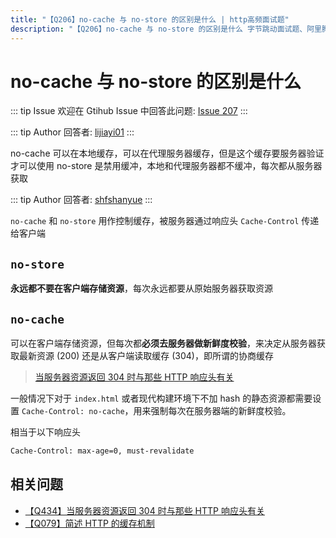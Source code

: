 ```yaml
---
title: "【Q206】no-cache 与 no-store 的区别是什么 | http高频面试题"
description: "【Q206】no-cache 与 no-store 的区别是什么 字节跳动面试题、阿里腾讯面试题、美团小米面试题。"
---
```


# no-cache 与 no-store 的区别是什么

::: tip Issue
欢迎在 Gtihub Issue 中回答此问题: [Issue 207](https://github.com/shfshanyue/Daily-Question/issues/207)
:::

::: tip Author
回答者: [lijiayi01](https://github.com/lijiayi01)
:::

no-cache 可以在本地缓存，可以在代理服务器缓存，但是这个缓存要服务器验证才可以使用
no-store 是禁用缓冲，本地和代理服务器都不缓冲，每次都从服务器获取

::: tip Author
回答者: [shfshanyue](https://github.com/shfshanyue)
:::

`no-cache` 和 `no-store` 用作控制缓存，被服务器通过响应头 `Cache-Control` 传递给客户端

## `no-store`

**永远都不要在客户端存储资源**，每次永远都要从原始服务器获取资源

## `no-cache`

可以在客户端存储资源，但每次都**必须去服务器做新鲜度校验**，来决定从服务器获取最新资源 (200) 还是从客户端读取缓存 (304)，即所谓的协商缓存

> [当服务器资源返回 304 时与那些 HTTP 响应头有关](https://github.com/shfshanyue/Daily-Question/issues/441)

一般情况下对于 `index.html` 或者现代构建环境下不加 hash 的静态资源都需要设置 `Cache-Control: no-cache`，用来强制每次在服务器端的新鲜度校验。

相当于以下响应头

```bash
Cache-Control: max-age=0, must-revalidate
```

## 相关问题

- [【Q434】当服务器资源返回 304 时与那些 HTTP 响应头有关](https://github.com/shfshanyue/Daily-Question/issues/441)
- [【Q079】简述 HTTP 的缓存机制](https://github.com/shfshanyue/Daily-Question/issues/80)
